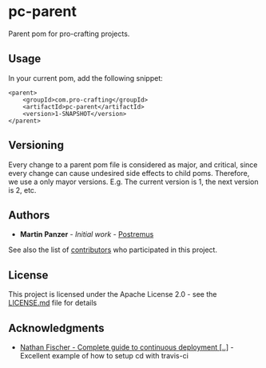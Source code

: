 # pc-parent
Parent pom for pro-crafting projects.

## Usage

In your current pom, add the following snippet:

```
<parent>
    <groupId>com.pro-crafting</groupId>
    <artifactId>pc-parent</artifactId>
    <version>1-SNAPSHOT</version>
</parent>
```

## Versioning

Every change to a parent pom file is considered as major, and critical, since every change can cause undesired side effects to child poms.
Therefore, we use a only mayor versions. E.g. The current version is 1, the next version is 2, etc.

## Authors

* **Martin Panzer** - *Initial work* - [Postremus](https://github.com/Postremus)

See also the list of [contributors](https://github.com/your/project/contributors) who participated in this project.

## License

This project is licensed under the Apache License 2.0 - see the [LICENSE.md](LICENSE.md) file for details

## Acknowledgments

* [Nathan Fischer - Complete guide to continuous deployment [..]](http://www.debonair.io/post/maven-cd/) - Excellent example of how to setup cd with travis-ci